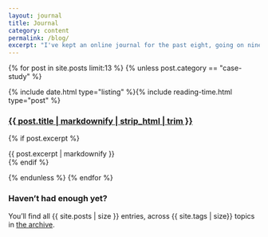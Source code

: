 ```yaml
---
layout: journal
title: Journal
category: content
permalink: /blog/
excerpt: "I've kept an online journal for the past eight, going on nine years, writing about things that excite, annoy and fascinate me."
---
```

<!-- <h2 class="h4">Recent entries</h2> -->

{% for post in site.posts limit:13 %}
{% unless post.category == "case-study" %}

<article class="post-preview">
{% include date.html type="listing" %}{% include reading-time.html type="post" %}
<h3 class="h3 post-heading post-type--{{ post.category }}">
	<a class="post-link" href="{{ post.url | prepend: site.baseurl }}">
		<span style="{% if post.text %} color: black; {% else %} color: white; {% endif %} {% if post.color %} background-color: {{ post.color }};{% endif %}" >{{ post.title | markdownify | strip_html | trim  }}</span>
	</a>
</h3>

{% if post.excerpt %}
      <div>{{ post.excerpt | markdownify }}</div>
{% endif %}
</article>

{% endunless %}
{% endfor %}

<h3 class="h4 subheading" id="more-posts">Haven&rsquo;t had enough yet?</h3>

<p>
	You&rsquo;ll find all {{ site.posts | size }} entries, across {{ site.tags | size}} topics in <a href="/archive">the archive</a>.
</p>
